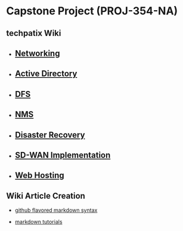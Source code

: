 # Capstone Project (PROJ-354-NA)
## techpatix Wiki

* ## [Networking](https://wiki.techpatix.com/networking/Networking.md) 
* ## [Active Directory](https://wiki.techpatix.com/AD/ActiveDirectory.md) 
* ## [DFS](https://wiki.techpatix.com/DFS.md) 
* ## [NMS](https://wiki.techpatix.com/NMS.md) 
* ## [Disaster Recovery](https://wiki.techpatix.com/DR.md)
* ## [SD-WAN Implementation](https://wiki.techpatix.com/SDWAN.md)
* ## [Web Hosting](https://wiki.techpatix.com/webhosting/Home.md) 


## Wiki Article Creation
* [github flavored markdown syntax](https://github.com/adam-p/markdown-here/wiki/Markdown-Cheatsheet)


* [markdown tutorials](http://www.markdowntutorial.com/)

